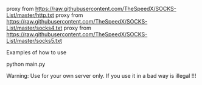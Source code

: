 proxy from https://raw.githubusercontent.com/TheSpeedX/SOCKS-List/master/http.txt
proxy from https://raw.githubusercontent.com/TheSpeedX/SOCKS-List/master/socks4.txt
proxy from https://raw.githubusercontent.com/TheSpeedX/SOCKS-List/master/socks5.txt

Examples of how to use

python main.py <url> <thread>

Warning: Use for your own server only. If you use it in a bad way is illegal !!!
